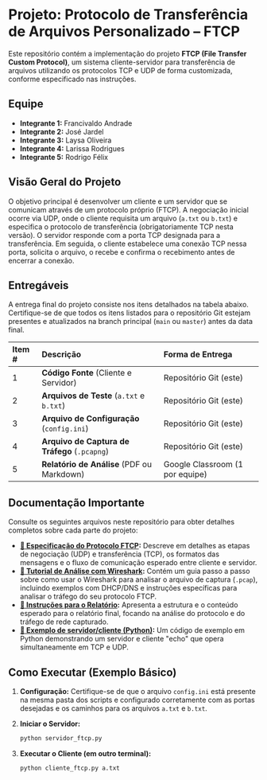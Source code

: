 # Projeto: Protocolo de Transferência de Arquivos Personalizado – FTCP

Este repositório contém a implementação do projeto **FTCP (File Transfer Custom Protocol)**, um sistema cliente-servidor para transferência de arquivos utilizando os protocolos TCP e UDP de forma customizada, conforme especificado nas instruções.

## Equipe

*   **Integrante 1:** Francivaldo Andrade
*   **Integrante 2:** José Jardel
*   **Integrante 3:** Laysa Oliveira
*   **Integrante 4:** Larissa Rodrigues
*   **Integrante 5:** Rodrigo Félix

## Visão Geral do Projeto

O objetivo principal é desenvolver um cliente e um servidor que se comunicam através de um protocolo próprio (FTCP). A negociação inicial ocorre via UDP, onde o cliente requisita um arquivo (`a.txt` ou `b.txt`) e especifica o protocolo de transferência (obrigatoriamente TCP nesta versão). O servidor responde com a porta TCP designada para a transferência. Em seguida, o cliente estabelece uma conexão TCP nessa porta, solicita o arquivo, o recebe e confirma o recebimento antes de encerrar a conexão.

## Entregáveis

A entrega final do projeto consiste nos itens detalhados na tabela abaixo. Certifique-se de que todos os itens listados para o repositório Git estejam presentes e atualizados na branch principal (`main` ou `master`) antes da data final.

| Item # | Descrição                                      | Forma de Entrega                  |
| :----- | :--------------------------------------------- | :-------------------------------- |
| 1      | **Código Fonte** (Cliente e Servidor)          | Repositório Git (este)            |
| 2      | **Arquivos de Teste** (`a.txt` e `b.txt`)      | Repositório Git (este)            |
| 3      | **Arquivo de Configuração** (`config.ini`)     | Repositório Git (este)            |
| 4      | **Arquivo de Captura de Tráfego** (`.pcapng`) | Repositório Git (este)            |
| 5      | **Relatório de Análise** (PDF ou Markdown)   | Google Classroom (1 por equipe)   |


## Documentação Importante

Consulte os seguintes arquivos neste repositório para obter detalhes completos sobre cada parte do projeto:

*   **[📄 Especificação do Protocolo FTCP](./protocolo.md):** Descreve em detalhes as etapas de negociação (UDP) e transferência (TCP), os formatos das mensagens e o fluxo de comunicação esperado entre cliente e servidor.
*   **[🦈 Tutorial de Análise com Wireshark](./wireshark_tutorial.md):** Contém um guia passo a passo sobre como usar o Wireshark para analisar o arquivo de captura (`.pcap`), incluindo exemplos com DHCP/DNS e instruções específicas para analisar o tráfego do seu protocolo FTCP.
*   **[📝 Instruções para o Relatório](./relatorio.md):** Apresenta a estrutura e o conteúdo esperado para o relatório final, focando na análise do protocolo e do tráfego de rede capturado.
*   **[🐍 Exemplo de servidor/cliente (Python)](./echo_server.py):** Um código de exemplo em Python demonstrando um servidor e cliente "echo" que opera simultaneamente em TCP e UDP. 

## Como Executar (Exemplo Básico)

1.  **Configuração:** Certifique-se de que o arquivo `config.ini` está presente na mesma pasta dos scripts e configurado corretamente com as portas desejadas e os caminhos para os arquivos `a.txt` e `b.txt`.
2.  **Iniciar o Servidor:**
    
    ```bash
    python servidor_ftcp.py
    ```
3.  **Executar o Cliente (em outro terminal):**
    ```bash
    python cliente_ftcp.py a.txt
    ```
